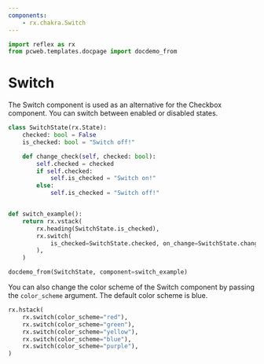 ```yaml
---
components:
    - rx.chakra.Switch
---
```


```python exec
import reflex as rx
from pcweb.templates.docpage import docdemo_from
```

# Switch

The Switch component is used as an alternative for the Checkbox component.
You can switch between enabled or disabled states.

```python exec
class SwitchState(rx.State):
    checked: bool = False
    is_checked: bool = "Switch off!"

    def change_check(self, checked: bool):
        self.checked = checked
        if self.checked:
            self.is_checked = "Switch on!"
        else:
            self.is_checked = "Switch off!"


def switch_example():
    return rx.vstack(
        rx.heading(SwitchState.is_checked),
        rx.switch(
            is_checked=SwitchState.checked, on_change=SwitchState.change_check
        ),
    )
```

```python eval
docdemo_from(SwitchState, component=switch_example)
```

You can also change the color scheme of the Switch component by passing the `color_scheme` argument.
The default color scheme is blue.

```python demo
rx.hstack(
    rx.switch(color_scheme="red"),
    rx.switch(color_scheme="green"),
    rx.switch(color_scheme="yellow"),
    rx.switch(color_scheme="blue"),
    rx.switch(color_scheme="purple"),
)
```